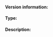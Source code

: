 <!--
Welcome to the go-pttai bug tracker. This is for you! Please read, and then delete this text before posting it.

If you haven't yet searched the issue tracker for an existing report concerning your issue, please do so now.

The go-pttai issues are only for bug reports and directly actionable feature requests.

-->

#### Version information:
<!--
Output From `gptt version`

-->

#### Type:
<!-- Bug, Feature, Enhancement, Etc -->

#### Description:
<!--
This is where you get to tell us what went wrong or what feature you need. When doing so, please make sure to include *all* relevant information.

When reporting a bug, please try to include:

* Which net you were in (testp2p, devp2p, ipfsp2p, etc.)?
* What exact command that you executed?
* What you were doing when you experienced the bug.
* Any error messages you saw, *where* you saw them, and what you believe may have caused them (if you have any ideas).
* When possible, steps to reliably produce the bug.
-->
